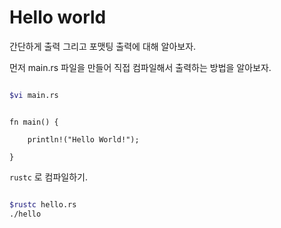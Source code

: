 # Hello world

간단하게 출력 그리고 포맷팅 출력에 대해 알아보자.



먼저 main.rs 파일을 만들어 직접 컴파일해서 출력하는 방법을 알아보자.


```bash

$vi main.rs 

```

```rust, editable

fn main() {
	
	println!("Hello World!");

}

```

`rustc` 로 컴파일하기.
```bash

$rustc hello.rs 
./hello

```
 





